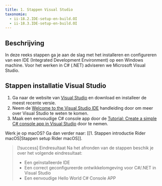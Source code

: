 ```yaml
---
title: 1. Stappen Visual Studio
taxonomie:
  - ii-18.2.IDE-setup-en-build.OI
  - ii-18.3.IDE-setup-en-build.OI
---
```


## Beschrijving
In deze reeks stappen ga je aan de slag met het installeren en configureren van een IDE (Integrated Development Environment) op een Windows machine.
Voor het werken in C# (.NET) adviseren we Microsoft Visual Studio.

## Stappen installatie Visual Studio
1. Ga naar de website van [Visual Studio](https://learn.microsoft.com/en-us/visualstudio/install/install-visual-studio?view=vs-2022) en download en installeer de meest recente versie.
2. Neem de [Welcome to the Visual Studio IDE](https://learn.microsoft.com/en-us/visualstudio/get-started/csharp/visual-studio-ide?view=vs-2022) handleiding door om meer over Visual Studio te weten te komen.
3. Maak een eenvoudige C# console app door de [Tutorial: Create a simple C# console app in Visual Studio](https://learn.microsoft.com/en-us/visualstudio/get-started/csharp/tutorial-console?view=vs-2022) door te nemen.

Werk je op macOS? Ga dan verder naar: [[1. Stappen introductie Rider macOS|Stappen setup Rider macOS]].

> [!success] Eindresultaat
> Na het afronden van de stappen beschik je over het volgende eindresultaat:
> - Een geïnstalleerde IDE
> - Een correct geconfigureerde ontwikkelomgeving voor C#/.NET in Visual Studio
> - Een eenvoudige Hello World C# Console APP
